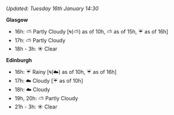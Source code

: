 *Updated: Tuesday 16th January 14:30*

**Glasgow**

* 16h: :partly_sunny: Partly Cloudy [:cyclone:(:partly_sunny:) as of 10h, :partly_sunny: as of 15h, :umbrella: as of 16h]
* 17h: :partly_sunny: Partly Cloudy
* 18h - 3h: :sunny: Clear

**Edinburgh**

* 16h: :umbrella: Rainy [:cyclone:(:cloud:) as of 10h, :umbrella: as of 16h]
* 17h: :cloud: Cloudy [:umbrella: as of 10h]
* 18h: :cloud: Cloudy
* 19h, 20h: :partly_sunny: Partly Cloudy
* 21h - 3h: :sunny: Clear
